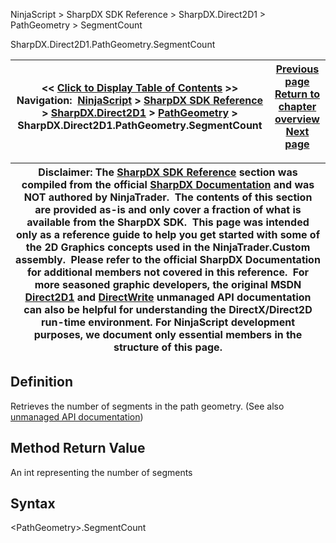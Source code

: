 ﻿
NinjaScript \> SharpDX SDK Reference \> SharpDX.Direct2D1 \> PathGeometry \> SegmentCount

SharpDX.Direct2D1\.PathGeometry.SegmentCount

| \<\< [Click to Display Table of Contents](sharpdx_direct2d1_pathgeometry_segmentcount.md) \>\> **Navigation:**     [NinjaScript](ninjascript-1.md) \> [SharpDX SDK Reference](sharpdx_sdk_reference-1.md) \> [SharpDX.Direct2D1](sharpdx_direct2d1-1.md) \> [PathGeometry](sharpdx_direct2d1_pathgeometry-1.md) \> SharpDX.Direct2D1\.PathGeometry.SegmentCount | [Previous page](sharpdx_direct2d1_pathgeometry_open-1.md) [Return to chapter overview](sharpdx_direct2d1_pathgeometry-1.md) [Next page](sharpdx_direct2d1_pathgeometry_strokecontainspoint-1.md) |
| --- | --- |

| Disclaimer: The [SharpDX SDK Reference](sharpdx_sdk_reference-1.md) section was compiled from the official [SharpDX Documentation](http://sharpdx.org/) and was NOT authored by NinjaTrader.  The contents of this section are provided as\-is and only cover a fraction of what is available from the SharpDX SDK.  This page was intended only as a reference guide to help you get started with some of the 2D Graphics concepts used in the NinjaTrader.Custom assembly.  Please refer to the official SharpDX Documentation for additional members not covered in this reference.  For more seasoned graphic developers, the original MSDN [Direct2D1](https://msdn.microsoft.com/en-us/library/windows/desktop/dd370990.aspx) and [DirectWrite](https://msdn.microsoft.com/en-us/library/windows/desktop/dd368038.aspx) unmanaged API documentation can also be helpful for understanding the DirectX/Direct2D run\-time environment. For NinjaScript development purposes, we document only essential members in the structure of this page. |
| --- |

## Definition
Retrieves the number of segments in the path geometry.
(See also [unmanaged API documentation](http://msdn.microsoft.com/en-us/library/dd371520.aspx))
 
## Method Return Value
An int representing the number of segments
 
## Syntax
\<PathGeometry\>.SegmentCount

